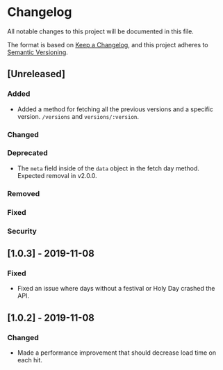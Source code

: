 # Changelog
All notable changes to this project will be documented in this file.

The format is based on [Keep a Changelog](https://keepachangelog.com/en/1.0.0/), and this project adheres to [Semantic Versioning](https://semver.org/spec/v2.0.0.html).

## [Unreleased]

### Added

- Added a method for fetching all the previous versions and a specific version. `/versions` and `versions/:version`.

### Changed

### Deprecated

- The `meta` field inside of the `data` object in the fetch day method. Expected removal in v2.0.0.

### Removed

### Fixed

### Security

## [1.0.3] - 2019-11-08

### Fixed

- Fixed an issue where days without a festival or Holy Day crashed the API.

## [1.0.2] - 2019-11-08

### Changed

- Made a performance improvement that should decrease load time on each hit.
